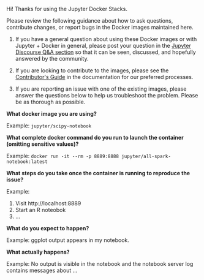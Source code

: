 Hi! Thanks for using the Jupyter Docker Stacks.

Please review the following guidance about how to ask questions, contribute changes, or report bugs in the Docker images maintained here.

1. If you have a general question about using these Docker images or with Jupyter + Docker in general, please post your question in the [Jupyter Discourse Q&A section](https://discourse.jupyter.org/c/questions) so that it can be seen, discussed, and hopefully answered by the community.

2. If you are looking to contribute to the images, please see the [Contributor's Guide](http://jupyter-docker-stacks.readthedocs.io/en/latest/#) in the documentation for our preferred processes.

3. If you are reporting an issue with one of the existing images, please answer the questions below to help us troubleshoot the problem. Please be as thorough as possible.

**What docker image you are using?**

Example: `jupyter/scipy-notebook`

**What complete docker command do you run to launch the container (omitting sensitive values)?**

Example: `docker run -it --rm -p 8889:8888 jupyter/all-spark-notebook:latest`

**What steps do you take once the container is running to reproduce the issue?**

Example:

1. Visit http://localhost:8889
2. Start an R noteobok
3. ...

**What do you expect to happen?**

Example: ggplot output appears in my notebook.

**What actually happens?**

Example: No output is visible in the notebook and the notebook server log contains messages about ...
